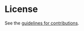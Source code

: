 # License

See the
[guidelines for contributions](https://github.com/MikeBishop/alt-svc-bis/blob/main/CONTRIBUTING.md).
